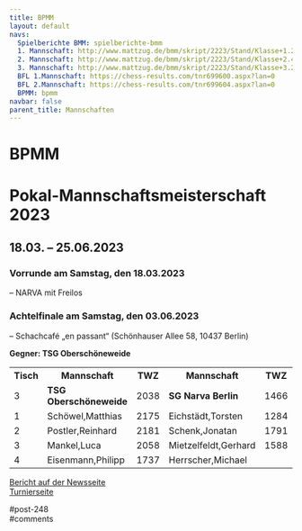 ```yaml
---
title: BPMM 
layout: default
navs:
  Spielberichte BMM: spielberichte-bmm
  1. Mannschaft: http://www.mattzug.de/bmm/skript/2223/Stand/Klasse+1.2/runde=9/menu=knoeppe/
  2. Mannschaft: http://www.mattzug.de/bmm/skript/2223/Stand/Klasse+2.4/runde=9/menu=knoeppe/
  3. Mannschaft: http://www.mattzug.de/bmm/skript/2223/Stand/Klasse+3.2/runde=9/menu=knoeppe/
  BFL 1.Mannschaft: https://chess-results.com/tnr699600.aspx?lan=0
  BFL 2.Mannschaft: https://chess-results.com/tnr699604.aspx?lan=0
  BPMM: bpmm
navbar: false
parent_title: Mannschaften
---
```

<div class="post-248 page type-page status-publish hentry" id="post-248">
<h1 class="entry-title">BPMM</h1>
<div class="entry-content">
<h1>Pokal-Mannschaftsmeisterschaft 2023</h1>
<h2>18.03. – 25.06.2023</h2>
<h3 class="heading3" id="a2"><strong>Vorrunde am Samstag, den 18.03.2023</strong></h3>
<p>– NARVA mit Freilos</p>
<h3><strong>Achtelfinale am Samstag, den 03.06.2023</strong></h3>
<p><b class="contentbold"></b> – Schachcafé „en passant“ (Schönhauser Allee 58, 10437 Berlin)</p>
<p><strong>Gegner: TSG Oberschöneweide</strong></p>
<table class="clean swiss">
<tbody>
<tr class="row1">
<th class="row1 col1 text">Tisch</th>
<th class="row1 col2 name">Mannschaft</th>
<th class="row1 col3 elo">TWZ</th>
<th class="row1 col4 name">Mannschaft</th>
<th class="row1 col5 elo">TWZ</th>
<th class="row1 col6 elo">Erg.</th>
<th class="row1 col7 text"></th>
<th class="row1 col8 elo">Erg.</th>
</tr>
<tr class="row14">
<td class="row14 col1 text">3</td>
<td class="row14 col2 name"><strong>TSG Oberschöneweide</strong></td>
<td class="row14 col3 elo">2038</td>
<td class="row14 col4 name"><strong>SG Narva Berlin</strong></td>
<td class="row14 col5 elo">1466</td>
<td class="row14 col6 elo"><strong>3</strong></td>
<td class="row14 col7 text"><strong>:</strong></td>
<td class="row14 col8 elo"><strong>1</strong></td>
</tr>
<tr class="row15">
<td class="row15 col1 text">1</td>
<td class="row15 col2 name">Schöwel,Matthias</td>
<td class="row15 col3 elo">2175</td>
<td class="row15 col4 name">Eichstädt,Torsten</td>
<td class="row15 col5 elo">1284</td>
<td class="row15 col6 elo">1</td>
<td class="row15 col7 text">:</td>
<td class="row15 col8 elo">0</td>
</tr>
<tr class="row16">
<td class="row16 col1 text">2</td>
<td class="row16 col2 name">Postler,Reinhard</td>
<td class="row16 col3 elo">2181</td>
<td class="row16 col4 name">Schenk,Jonatan</td>
<td class="row16 col5 elo">1791</td>
<td class="row16 col6 elo">½</td>
<td class="row16 col7 text">:</td>
<td class="row16 col8 elo">½</td>
</tr>
<tr class="row17">
<td class="row17 col1 text">3</td>
<td class="row17 col2 name">Mankel,Luca</td>
<td class="row17 col3 elo">2058</td>
<td class="row17 col4 name">Mietzelfeldt,Gerhard</td>
<td class="row17 col5 elo">1588</td>
<td class="row17 col6 elo">½</td>
<td class="row17 col7 text">:</td>
<td class="row17 col8 elo">½</td>
</tr>
<tr class="row18">
<td class="row18 col1 text">4</td>
<td class="row18 col2 name">Eisenmann,Philipp</td>
<td class="row18 col3 elo">1737</td>
<td class="row18 col4 name">Herrscher,Michael</td>
<td class="row18 col5 elo"></td>
<td class="row18 col6 elo">1</td>
<td class="row18 col7 text">:</td>
<td class="row18 col8 elo">0</td>
</tr>
</tbody>
</table>
<p><a href="https://www.narva-schach.de/wordpress/2023/06/04/bpmm-2023/">Bericht auf der Newsseite</a><br/>
<a href="https://www.berlinerschachverband.de/chronik-2023/articles/berliner-pokal-mannschafts-meisterschaft-2023.html" rel="noopener" target="_blank">Turnierseite</a></p>
</div><!-- .entry-content -->
</div> #post-248 
<div id="comments">
</div> #comments 
